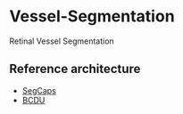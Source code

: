 # Vessel-Segmentation
Retinal Vessel Segmentation

## Reference architecture
- [SegCaps](https://github.com/lalonderodney/SegCaps)
- [BCDU](https://github.com/rezazad68/BCDU-Net/tree/master/Retina%20Blood%20Vessel%20Segmentation)
